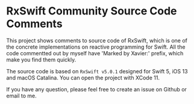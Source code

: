 # RxSwift Community Source Code Comments

This project shows comments to source code of RxSwift, which is one of the concrete implementations on reactive programming for Swift. All the code commentted out by myself have 'Marked by Xavier:' prefix, which make you find them quickly. 

The source code is based on `RxSwift v5.0.1` designed for Swift 5, iOS 13 and macOS Catalina. You can open the project with XCode 11.

If you have any question, please feel free to create an issue on Github or email to me.
